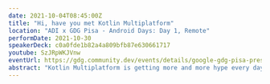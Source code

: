 ```yaml
---
date: 2021-10-04T08:45:00Z
title: "Hi, have you met Kotlin Multiplatform"
location: "ADI x GDG Pisa - Android Days: Day 1, Remote"
performDate: 2021-10-30
speakerDeck: c0a0fde1b82a4a809bfb87e630661717
youtube: SzJRpWKJVnw
eventUrl: https://gdg.community.dev/events/details/google-gdg-pisa-presents-adi-x-gdg-pisa-android-days-day-1/
abstract: "Kotlin Multiplatform is getting more and more hype every day, even if it's still in alpha. We constantly read of new companies and teams that are trying KMP for experiments and production projects alike. And we're left wondering: it safe to do so? Why picking KMP over any another cross-platform solution? How to approach it? And, most importantly, is it possible to start using it in existing projects?<br>In this talk, I'll answer to these questions, clarifying all the doubts and making you ready to use and love Kotlin Multiplatform."
---
```


